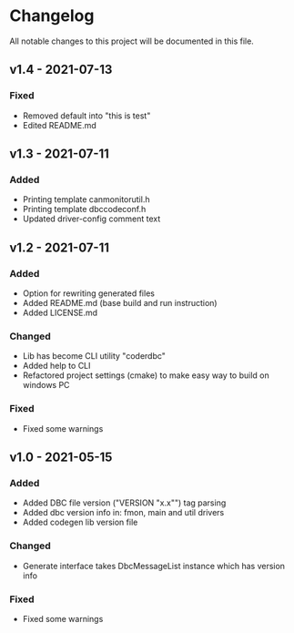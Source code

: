 # Changelog
All notable changes to this project will be documented in this file.

## v1.4 - 2021-07-13
### Fixed
- Removed default into "this is test"
- Edited README.md


## v1.3 - 2021-07-11
### Added
- Printing template canmonitorutil.h
- Printing template dbccodeconf.h
- Updated driver-config comment text


## v1.2 - 2021-07-11
### Added
- Option for rewriting generated files
- Added README.md (base build and run instruction)
- Added LICENSE.md

### Changed
- Lib has become CLI utility "coderdbc"
- Added help to CLI 
- Refactored project settings (cmake) to make easy way to build on windows PC

### Fixed
- Fixed some warnings


## v1.0 - 2021-05-15
### Added
- Added DBC file version ("VERSION "x.x"") tag parsing
- Added dbc version info in: fmon, main and util drivers
- Added codegen lib version file

### Changed
- Generate interface takes DbcMessageList instance which has version info

### Fixed
- Fixed some warnings
